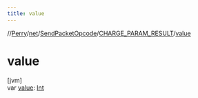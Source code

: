 ```yaml
---
title: value
---
```

//[Perry](../../../../index.html)/[net](../../index.html)/[SendPacketOpcode](../index.html)/[CHARGE_PARAM_RESULT](index.html)/[value](value.html)



# value



[jvm]\
var [value](value.html): [Int](https://kotlinlang.org/api/latest/jvm/stdlib/kotlin/-int/index.html)





